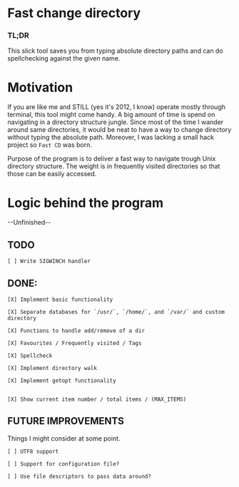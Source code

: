 # Fast change directory

### TL;DR
This slick tool saves you from typing absolute directory paths and can do
spellchecking against the given name.


# Motivation
If you are like me and STILL (yes it's 2012, I know) operate mostly through
terminal, this tool might come handy. A big amount of time is spend on
navigating in a directory structure jungle. Since most of the time I wander
around same directories, it would be neat to have a way to change directory
without typing the absolute path. Moreover, I was lacking a small hack project
so `Fast CD` was born.

Purpose of the program is to deliver a fast way to navigate trough Unix
directory structure. The weight is in frequently visited directories so that
those can be easily accessed.


# Logic behind the program
--Unfinished--


## TODO
	[ ] Write SIGWINCH handler


## DONE:
	[X] Implement basic functionality

	[X] Separate databases for `/usr/`, `/home/`, and `/var/` and custom
	directory

	[X] Functions to handle add/remove of a dir

	[X] Favourites / Frequently visited / Tags

	[X] Spellcheck

	[X] Implement directory walk

	[X] Implement getopt functionality


	[X] Show current item number / total items / (MAX_ITEMS)

## FUTURE IMPROVEMENTS
Things I might consider at some point.

	[ ] UTF8 support

	[ ] Support for configuration file?

	[ ] Use file descriptors to pass data around?


